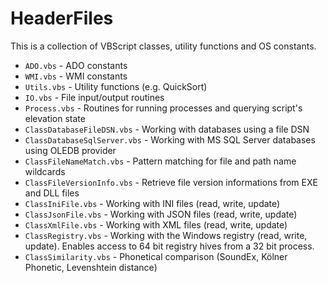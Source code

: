 # HeaderFiles

This is a collection of VBScript classes, utility functions and OS constants.

* `ADO.vbs`  -  ADO constants
* `WMI.vbs`  -  WMI constants
* `Utils.vbs`  -  Utility functions (e.g. QuickSort)
* `IO.vbs` -  File input/output routines
* `Process.vbs` -  Routines for running processes and querying script's elevation state
* `ClassDatabaseFileDSN.vbs`  -  Working with databases using a file DSN
* `ClassDatabaseSqlServer.vbs`  -  Working with MS SQL Server databases using OLEDB provider
* `ClassFileNameMatch.vbs`  -  Pattern matching for file and path name wildcards
* `ClassFileVersionInfo.vbs`  -  Retrieve file version informations from EXE and DLL files
* `ClassIniFile.vbs`  -  Working with INI files (read, write, update)
* `ClassJsonFile.vbs`  -  Working with JSON files (read, write, update)
* `ClassXmlFile.vbs`  -  Working with XML files (read, write, update)
* `ClassRegistry.vbs`  -  Working with the Windows registry (read, write, update). Enables access to 64 bit registry hives from a 32 bit process.
* `ClassSimilarity.vbs`  -  Phonetical comparison (SoundEx, Kölner Phonetic, Levenshtein distance)
